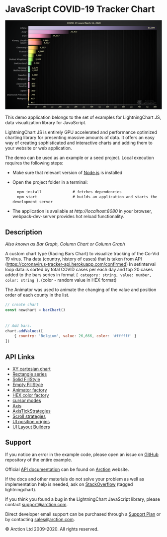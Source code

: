 # JavaScript COVID-19 Tracker Chart

![JavaScript COVID-19 Tracker Chart](racingBars.png)

This demo application belongs to the set of examples for LightningChart JS, data visualization library for JavaScript.

LightningChart JS is entirely GPU accelerated and performance optimized charting library for presenting massive amounts of data. It offers an easy way of creating sophisticated and interactive charts and adding them to your website or web application.

The demo can be used as an example or a seed project. Local execution requires the following steps:

- Make sure that relevant version of [Node.js](https://nodejs.org/en/download/) is installed
- Open the project folder in a terminal:

        npm install              # fetches dependencies
        npm start                # builds an application and starts the development server

- The application is available at *http://localhost:8080* in your browser, webpack-dev-server provides hot reload functionality.


## Description

*Also known as Bar Graph, Column Chart or Column Graph*

A custom chart type (Racing Bars Chart) to visualize tracking of the Co-Vid 19 virus.
Tha data (country, history of cases) that is taken from API (https://coronavirus-tracker-api.herokuapp.com/confirmed) 
In setInterval loop data is sorted by total COVID cases per each day and top 20 cases added to 
the bars series in format `{ category: string, value: number, color: string }`. (color - random value in HEX format)

The Animator was used to animate the changing of the value and position order of each county in the list. 

```javascript
// create chart
const newchart = barChart()


// Add bars.
chart.addValues([
    { country: 'Belgium', value: 26,666, color: '#ffffff' }
])
```


## API Links

* [XY cartesian chart]
* [Rectangle series]
* [Solid FillStyle]
* [Empty FillStyle]
* [Animator factory]
* [HEX color factory]
* [cursor modes]
* [Axis]
* [AxisTickStrategies]
* [Scroll strategies]
* [UI position origins]
* [UI Layout Builders]


## Support

If you notice an error in the example code, please open an issue on [GitHub][0] repository of the entire example.

Official [API documentation][1] can be found on [Arction][2] website.

If the docs and other materials do not solve your problem as well as implementation help is needed, ask on [StackOverflow][3] (tagged lightningchart).

If you think you found a bug in the LightningChart JavaScript library, please contact support@arction.com.

Direct developer email support can be purchased through a [Support Plan][4] or by contacting sales@arction.com.

[0]: https://github.com/Arction/
[1]: https://www.arction.com/lightningchart-js-api-documentation/
[2]: https://www.arction.com
[3]: https://stackoverflow.com/questions/tagged/lightningchart
[4]: https://www.arction.com/support-services/

© Arction Ltd 2009-2020. All rights reserved.


[XY cartesian chart]: https://www.arction.com/lightningchart-js-api-documentation/v3.1.0/classes/chartxy.html
[Rectangle series]: https://www.arction.com/lightningchart-js-api-documentation/v3.1.0/classes/rectangleseries.html
[Solid FillStyle]: https://www.arction.com/lightningchart-js-api-documentation/v3.1.0/classes/solidfill.html
[Empty FillStyle]: https://www.arction.com/lightningchart-js-api-documentation/v3.1.0/globals.html#emptyfill
[Animator factory]: https://www.arction.com/lightningchart-js-api-documentation/v3.1.0/globals.html#animator
[HEX color factory]: https://www.arction.com/lightningchart-js-api-documentation/v3.1.0/globals.html#colorhex
[cursor modes]: https://www.arction.com/lightningchart-js-api-documentation/v3.1.0/enums/autocursormodes.html
[Axis]: https://www.arction.com/lightningchart-js-api-documentation/v3.1.0/classes/axis.html
[AxisTickStrategies]: https://www.arction.com/lightningchart-js-api-documentation/v3.1.0/globals.html#axistickstrategies
[Scroll strategies]: https://www.arction.com/lightningchart-js-api-documentation/v3.1.0/globals.html#axisscrollstrategies
[UI position origins]: https://www.arction.com/lightningchart-js-api-documentation/v3.1.0/globals.html#uiorigins
[UI Layout Builders]: https://www.arction.com/lightningchart-js-api-documentation/v3.1.0/globals.html#uilayoutbuilders

